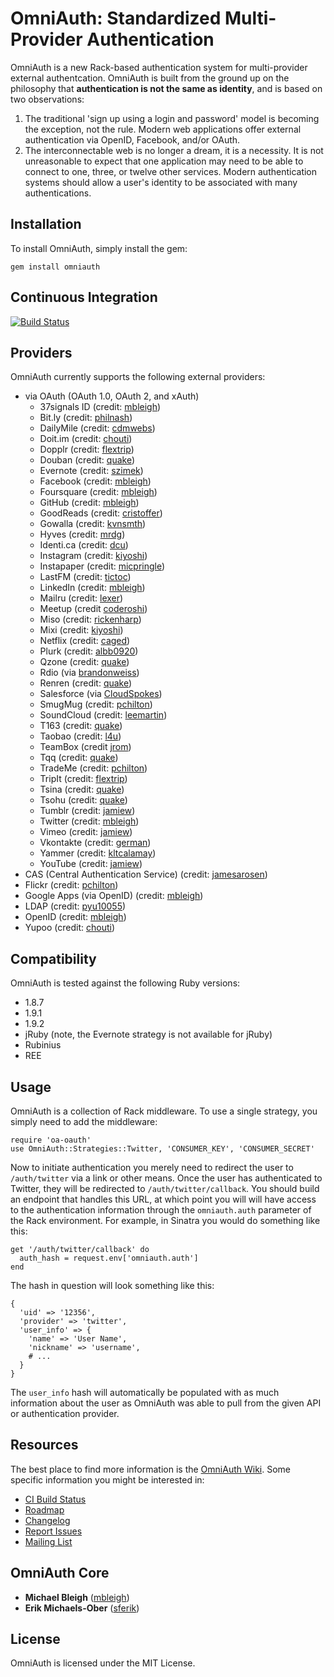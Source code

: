 # OmniAuth: Standardized Multi-Provider Authentication

OmniAuth is a new Rack-based authentication system for multi-provider external authentcation. OmniAuth is built from the ground up on the philosophy that **authentication is not the same as identity**, and is based on two observations:

1. The traditional 'sign up using a login and password' model is becoming the exception, not the rule. Modern web applications offer external authentication via OpenID, Facebook, and/or OAuth.
2. The interconnectable web is no longer a dream, it is a necessity. It is not unreasonable to expect that one application may need to be able to connect to one, three, or twelve other services. Modern authentication systems should allow a user's identity to be associated with many authentications.

## Installation

To install OmniAuth, simply install the gem:

    gem install omniauth

## Continuous Integration
[![Build Status](http://travis-ci.org/intridea/omniauth.png)](http://travis-ci.org/intridea/omniauth)

## Providers

OmniAuth currently supports the following external providers:

* via OAuth (OAuth 1.0, OAuth 2, and xAuth)
  * 37signals ID (credit: [mbleigh](https://github.com/mbleigh))
  * Bit.ly (credit: [philnash](https://github.com/philnash))
  * DailyMile (credit: [cdmwebs](https://github.com/cdmwebs))
  * Doit.im (credit: [chouti](https://github.com/chouti))
  * Dopplr (credit: [flextrip](https://github.com/flextrip))
  * Douban (credit: [quake](https://github.com/quake))
  * Evernote (credit: [szimek](https://github.com/szimek))
  * Facebook (credit: [mbleigh](https://github.com/mbleigh))
  * Foursquare (credit: [mbleigh](https://github.com/mbleigh))
  * GitHub (credit: [mbleigh](https://github.com/mbleigh))
  * GoodReads (credit: [cristoffer](https://github.com/christoffer))
  * Gowalla (credit: [kvnsmth](https://github.com/kvnsmth))
  * Hyves (credit: [mrdg](https://github.com/mrdg))
  * Identi.ca (credit: [dcu](https://github.com/dcu))
  * Instagram (credit: [kiyoshi](https://github.com/kiyoshi))
  * Instapaper (credit: [micpringle](https://github.com/micpringle))
  * LastFM (credit: [tictoc](https://github.com/tictoc))
  * LinkedIn (credit: [mbleigh](https://github.com/mbleigh))
  * Mailru (credit: [lexer](https://github.com/lexer))
  * Meetup (credit [coderoshi](https://github.com/coderoshi))
  * Miso (credit: [rickenharp](https://github.com/rickenharp))
  * Mixi (credit: [kiyoshi](https://github.com/kiyoshi))
  * Netflix (credit: [caged](https://github.com/caged))
  * Plurk (credit: [albb0920](http://github.com/albb0920))
  * Qzone (credit: [quake](https://github.com/quake))
  * Rdio (via [brandonweiss](https://github.com/brandonweiss))
  * Renren (credit: [quake](https://github.com/quake))
  * Salesforce (via [CloudSpokes](http://www.cloudspokes.com))
  * SmugMug (credit: [pchilton](https://github.com/pchilton))
  * SoundCloud (credit: [leemartin](https://github.com/leemartin))
  * T163 (credit: [quake](https://github.com/quake))
  * Taobao (credit: [l4u](https://github.com/l4u))
  * TeamBox (credit [jrom](https://github.com/jrom))
  * Tqq (credit: [quake](https://github.com/quake))
  * TradeMe (credit: [pchilton](https://github.com/pchilton))
  * TripIt (credit: [flextrip](https://github.com/flextrip))
  * Tsina (credit: [quake](https://github.com/quake))
  * Tsohu (credit: [quake](https://github.com/quake))
  * Tumblr (credit: [jamiew](https://github.com/jamiew))
  * Twitter (credit: [mbleigh](https://github.com/mbleigh))
  * Vimeo (credit: [jamiew](https://github.com/jamiew))
  * Vkontakte (credit: [german](https://github.com/german))
  * Yammer (credit: [kltcalamay](https://github.com/kltcalamay))
  * YouTube (credit: [jamiew](https://github.com/jamiew))
* CAS (Central Authentication Service) (credit: [jamesarosen](https://github.com/jamesarosen))
* Flickr (credit: [pchilton](https://github.com/pchilton))
* Google Apps (via OpenID) (credit: [mbleigh](https://github.com/mbleigh))
* LDAP (credit: [pyu10055](https://github.com/pyu10055))
* OpenID (credit: [mbleigh](https://github.com/mbleigh))
* Yupoo (credit: [chouti](https://github.com/chouti))

## Compatibility

OmniAuth is tested against the following Ruby versions:

* 1.8.7
* 1.9.1
* 1.9.2
* jRuby (note, the Evernote strategy is not available for jRuby)
* Rubinius
* REE

## Usage

OmniAuth is a collection of Rack middleware. To use a single strategy, you simply need to add the middleware:

    require 'oa-oauth'
    use OmniAuth::Strategies::Twitter, 'CONSUMER_KEY', 'CONSUMER_SECRET'

Now to initiate authentication you merely need to redirect the user to `/auth/twitter` via a link or other means. Once the user has authenticated to Twitter, they will be redirected to `/auth/twitter/callback`. You should build an endpoint that handles this URL, at which point you will will have access to the authentication information through the `omniauth.auth` parameter of the Rack environment. For example, in Sinatra you would do something like this:

    get '/auth/twitter/callback' do
      auth_hash = request.env['omniauth.auth']
    end

The hash in question will look something like this:

    {
      'uid' => '12356',
      'provider' => 'twitter',
      'user_info' => {
        'name' => 'User Name',
        'nickname' => 'username',
        # ...
      }
    }

The `user_info` hash will automatically be populated with as much information about the user as OmniAuth was able to pull from the given API or authentication provider.

## Resources

The best place to find more information is the [OmniAuth Wiki](https://github.com/intridea/omniauth/wiki). Some specific information you might be interested in:

* [CI Build Status](http://travis-ci.org/#!/intridea/omniauth)
* [Roadmap](https://github.com/intridea/omniauth/wiki/Roadmap)
* [Changelog](https://github.com/intridea/omniauth/wiki/Changelog)
* [Report Issues](https://github.com/intridea/omniauth/issues)
* [Mailing List](http://groups.google.com/group/omniauth)

## OmniAuth Core

* **Michael Bleigh** ([mbleigh](https://github.com/mbleigh))
* **Erik Michaels-Ober** ([sferik](https://github.com/sferik))

## License

OmniAuth is licensed under the MIT License.
